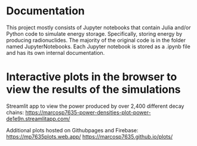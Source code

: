 # Documentation
This project mostly consists of Jupyter notebooks that contain Julia and/or Python code to simulate energy storage. Specifically, storing energy by producing radionuclides. 
The majority of the original code is in the folder named JupyterNotebooks. Each Jupyter notebook is stored as a .ipynb file and has its own internal documentation. 

# Interactive plots in the browser to view the results of the simulations 
 Streamlit app to view the power produced by over 2,400 different decay chains: 
  https://marcosp7635-power-densities-plot-power-de1e9n.streamlitapp.com/ 
 
 Additional plots hosted on Githubpages and Firebase: 
  https://mp7635plots.web.app/ 
  https://marcosp7635.github.io/plots/ 


    
